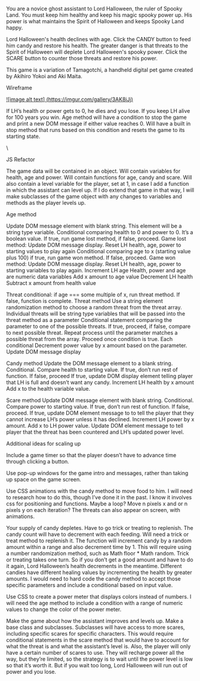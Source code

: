 <Ghost Assistant>

You are a novice ghost assistant to Lord Halloween, the ruler of Spooky Land. You must keep him healthy and keep his magic spooky power up. His power is what maintains the Spirit of Halloween and keeps Spooky Land happy. 

Lord Halloween's health declines with age. Click the CANDY button to feed him candy and restore his health. The greater danger is that threats to the Spirit of Halloween will deplete Lord Halloween's spooky power. Click the SCARE button to counter those threats and restore his power. 

This game is a variation of Tamagotchi, a handheld digital pet game created by Akihiro Yokoi and Aki Maita.

Wireframe

[![image alt text] (https://imgur.com/gallery/3AK8iJj)](https://imgur.com/gallery/3AK8iJj)



If LH’s health or power gets to 0, he dies and you lose. If you keep LH alive for 100 years you win. 
Age method will have a condition to stop the game and print a new DOM message if either value reaches 0. 
Will have a built in stop method that runs based on this condition and resets the game to its starting state. 

\




JS Refactor

The game data will be contained in an object. Will contain variables for health, age and power. Will contain functions for age, candy and scare. Will also contain a level variable for the player, set at 1, in case I add a function in which the assistant can level up. If I do extend that game in that way, I will make subclasses of the game object with any changes to variables and methods as the player levels up. 

Age method

Update DOM message element with blank string. This element will be a string type variable. 
Conditional comparing health to 0 and power to 0. It’s a boolean value. If true, run game lost method, if false, proceed.
Game lost method:
Update DOM message display. 
Reset LH health, age, power to starting values to play again
Conditional comparing age to x (starting value plus 100) if true, run game won method. If false, proceed. 
Game won method:
Update DOM message display. 
Reset LH health, age, power to starting variables to play again. 
Increment LH age
Health, power and age are numeric data variables
Add x amount to age value
Decrement LH health
Subtract x amount from health value


Threat conditional: if age === some multiple of x, run threat method. If false, function is complete. 
Threat method
Use a string element randomization method to choose a random threat from the threat array. Individual threats will be string type variables that will be passed into the threat method as a parameter
Conditional statement comparing the parameter to one of the possible threats. If true, proceed, if false, compare to next possible threat. Repeat process until the parameter matches a possible threat from the array. Proceed once condition is true. 
Each conditional Decrement power value by x amount based on the parameter.
Update DOM message display

Candy method
Update the DOM message element to a blank string. 
Conditional. Compare health to starting value. If true, don’t run rest of function.  If false, proceed
If true, update DOM display element telling player that LH is full and doesn’t want any candy. 
Increment LH health by x amount
Add x to the health variable value. 

Scare method
Update DOM message element with blank string. 
Conditional. Compare power to starting value. If true, don’t run rest of function. If false, proceed.
If true, update DOM element message to to tell the player that they cannot increase LH’s power unless it has declined. 
Increment LH power by x amount. 
Add x to LH power value. 
Update DOM element message to tell player that the threat has been countered and LH’s updated power level. 


Additional ideas for scaling up

Include a game timer so that the player doesn’t have to advance time through clicking a button. 

Use pop-up windows for the game intro and messages, rather than taking up space on the game screen. 

Use CSS animations with the candy method to move food to him. I will need to research how to do this, though I’ve done it in the past. I know it involves css for positioning and functions. Maybe a loop? Move n pixels x and or n pixels y on each iteration? The threats can also appear on screen, with animations. 

Your supply of candy depletes. Have to go trick or treating to replenish. The candy count will have to decrement with each feeding. Will need a trick or treat method to replenish it. The function will increment candy by a random amount within a range and also decrement time by 1. This will require using a number randomization method, such as Math floor * Math random. Trick or treating takes one turn. So if you don’t get a good amount and have to do it again, Lord Halloween’s health decrements in the meantime. Different candies have different healing values by incrementing the health by greater amounts. I would need to hard code the candy method to accept those specific parameters and include a conditional based on input value. 

Use CSS to create a power meter that displays colors instead of numbers. I will need the age method to include a condition with a range of numeric values to change the color of the power meter. 

Make the game about how the assistant  improves and levels up.  Make a base class and subclasses. Subclasses will have access to more scares, including specific scares for specific characters. This would require conditional statements in the scare method that would have to account for what the threat is and what the assistant’s level is. Also, the  player will only have a certain number of scares to use. They will recharge power all the way, but they’re limited, so the strategy is to wait until the power level is low so that it’s worth it. But if you wait too long, Lord Halloween will run out of power and you lose. 


